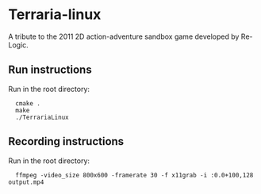 # Terraria-linux

A tribute to the 2011 2D action-adventure sandbox game developed by Re-Logic.

## Run instructions
Run in the root directory:
```
  cmake .
  make
  ./TerrariaLinux
```

## Recording instructions
Run in the root directory:
```
  ffmpeg -video_size 800x600 -framerate 30 -f x11grab -i :0.0+100,128 output.mp4
```
